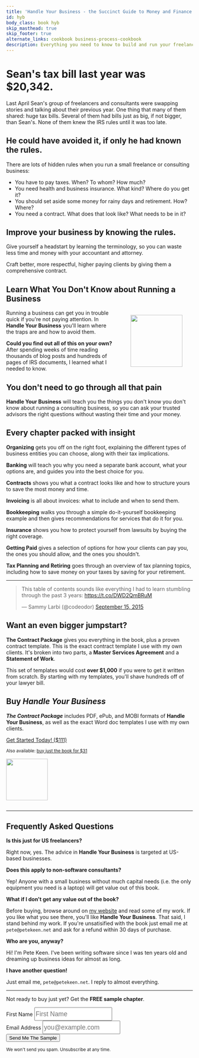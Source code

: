 ```yaml
---
title: 'Handle Your Business - the Succinct Guide to Money and Finance for the Self-Employed'
id: hyb
body_class: book hyb
skip_masthead: true
skip_footer: true
alternate_links: cookbook business-process-cookbook
description: Everything you need to know to build and run your freelancing business.
---
```


# Sean's tax bill last year was $20,342.

Last April Sean's group of freelancers and consultants were swapping stories and talking about their previous year.
One thing that many of them shared: huge tax bills. Several of them had bills just as big, if not bigger, than Sean's.
None of them knew the IRS rules until it was too late.

## He could have avoided it, if only he had known the rules.

There are lots of hidden rules when you run a small freelance or consulting business:

* You have to pay taxes. When? To whom? How much?
* You need health and business insurance. What kind? Where do you get it?
* You should set aside some money for rainy days and retirement. How? Where?
* You need a contract. What does that look like? What needs to be in it?

## Improve your business by knowing the rules.

Give yourself a headstart by learning the terminology, so you can waste less time and money with your accountant and attorney.

Craft better, more respectful, higher paying clients by giving them a comprehensive contract.

## Learn What You Don't Know about Running a Business

<div style="float: right; clear: both; margin-left: 3em; margin-right: 2em; margin-top: 1em">
  <img src="https://d2s7foagexgnc2.cloudfront.net/files/d4de5b4d661c825d65d3/hyb_cover_3d_no_shadow.png" style="width: 10em;"></img>
</div>


Running a business can get you in trouble quick if you're not paying attention. In **Handle Your Business** you'll learn where the traps are and how to avoid them.

**Could you find out all of this on your own?** After spending weeks of time reading thousands of blog posts and hundreds of pages of IRS documents, I learned what I needed to know.

## You don't need to go through all that pain

**Handle Your Business** will teach you the things you don't know you don't know about running a consulting business, so you can ask your trusted advisors the right questions without wasting their time and your money.

## Every chapter packed with insight

**Organizing** gets you off on the right foot, explaining the different types of business entities you can choose, along with their tax implications.

**Banking** will teach you why you need a separate bank account, what your options are, and guides you into the best choice for you.

**Contracts** shows you what a contract looks like and how to structure yours to save the most money and time.

**Invoicing** is all about invoices: what to include and when to send them.

**Bookkeeping** walks you through a simple do-it-yourself bookkeeping example and then gives recommendations for services that do it for you.

**Insurance** shows you how to protect yourself from lawsuits by buying the right coverage.

**Getting Paid** gives a selection of options for how your clients can pay you, the ones you should allow, and the ones you shouldn't.

**Tax Planning and Retiring** goes through an overview of tax planning topics, including how to save money on your taxes by saving for your retirement.

<hr>

<div style="margin-left: auto; margin-right: auto; width: 500px; margin-bottom: 2em">

<blockquote class="twitter-tweet" data-cards="hidden" lang="en"><p lang="en" dir="ltr">This table of contents sounds like everything I had to learn stumbling through the past 3 years: <a href="https://t.co/DWD2QmBRuM">https://t.co/DWD2QmBRuM</a></p>&mdash; Sammy Larbi (@codeodor) <a href="https://twitter.com/codeodor/status/643870903030390784">September 15, 2015</a></blockquote>
<script async src="//platform.twitter.com/widgets.js" charset="utf-8"></script>
</div>

## Want an even bigger jumpstart?

**The Contract Package** gives you everything in the book, plus a proven contract template. This is the exact contract template I use with my own clients. It's broken into two parts, a **Master Services Agreement** and a **Statement of Work**.

This set of templates would cost **over $1,000** if you were to get it written from scratch. By starting with my templates, you'll shave hundreds off of your lawyer bill.

  <div class="row">
    <div class="col-sm-12">
      <h2>Buy <em>Handle Your Business</em></h2>
    </div>
    <div class="col-sm-8">
    <p><strong><em>The Contract Package</em></strong> includes PDF, ePub, and MOBI formats of <strong>Handle Your Business</strong>, as well as the exact Word doc templates I use with my own clients.</p>
      <p><a href="https://gumroad.com/l/xqmZ?wanted=true" class="btn btn-lg btn-success" style="width: 100%">Get Started Today! ($111) </a></p>
      <p><small>Also available: <a href="https://gumroad.com/l/topA?wanted=true">buy just the book for $31</a></small></p>
    </div>
    <div class="col-sm-4 center">
      <a href="https://gumroad.com/l/xqmZ?wanted=true"><img src="https://d2s7foagexgnc2.cloudfront.net/files/d4de5b4d661c825d65d3/hyb_cover_3d_no_shadow.png" style="width: 8em; margin-bottom: 1em"></img></a>
    </div>
  </div>

<hr>

## Frequently Asked Questions

**Is this just for US freelancers?**

Right now, yes. The advice in **Handle Your Business** is targeted at US-based businesses.

**Does this apply to non-software consultants?**

Yep! Anyone with a small business without much capital needs (i.e. the only equipment you need is a laptop) will get value out of this book.

**What if I don't get any value out of the book?**

Before buying, browse around on <a href="https://www.petekeen.net">my website</a> and read some of my work. If you like what you see there, you'll like **Handle Your Business**. That said, I stand behind my work. If you're unsatisified with the book just email me at `pete@petekeen.net` and ask for a refund within 30 days of purchase.

**Who are you, anyway?**

Hi! I'm Pete Keen. I've been writing software since I was ten years old and dreaming up business ideas for almost as long.

**I have another question!**

Just email me, `pete@petekeen.net`. I reply to almost everything.

<hr>

<div class="well">
<div class="center">
  <p>Not ready to buy just yet? Get the <strong>FREE sample chapter</strong>.</p>
  <form action="https://www.getdrip.com/forms/8653666/submissions" method="POST" role="form" class="form-inline" style="margin-top: 0.5em;" data-drip-embedded-form="8653666">
    <div class="form-group">
      <label class="sr-only" for="first-name">First Name</label>
      <input id="first-name" type="text" class="sans" style="font-size: 17.5px; height: 36px; width: 12em; line-height: 22px;" name="fields[name]" placeholder="First Name"></input>
    </div>
    <div class="form-group">
      <label class="sr-only" for="email-address">Email Address</label>
      <input id="email-address" type="email" class="sans" style="font-size: 17.5px; height: 36px; width: 12em; line-height: 22px;" name="fields[email]" placeholder="you@example.com"></input>
    </div>
    <input class="btn btn-warning btn-large" type="submit" value="Send Me The Sample" />
  </form>
  <small>We won't send you spam. Unsubscribe at any time.</small>
</div>
</div>



